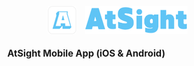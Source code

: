 <div align="center">
  <p align="center">
    <img src="../Assets/AtSight-App-Icon.png" height="64" alt="AtSight Icon">
    &nbsp;&nbsp;&nbsp;
    <img src="../Assets/AtSight_logo.png" height="64" alt="AtSight Logo">
  </p>
</div>

## AtSight Mobile App (iOS & Android)
